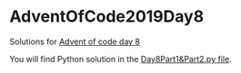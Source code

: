 # AdventOfCode2019Day8
Solutions for [Advent of code day 8](https://adventofcode.com/2019/day/8)

You will find Python solution in the [Day8Part1&Part2.py file](https://github.com/Sefan90/AdventOfCode2019/blob/master/AdventOfCode2019Day08/Day8Part1&Part2.py).
